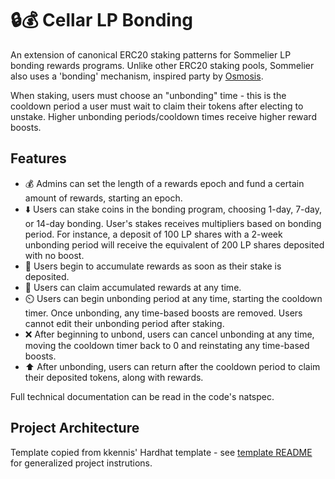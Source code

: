 # 🔒💰 Cellar LP Bonding

An extension of canonical ERC20 staking patterns for Sommelier LP bonding rewards programs. Unlike other ERC20 staking pools, Sommelier also uses a 'bonding' mechanism, inspired party by [Osmosis](https://osmosis.zone/).

When staking, users must choose an "unbonding" time - this is the cooldown period a user must wait to claim their tokens after electing to unstake. Higher unbonding periods/cooldown times receive higher reward boosts.

## Features

* 💰 Admins can set the length of a rewards epoch and fund a certain amount of rewards, starting an epoch.
* ⬇️ Users can stake coins in the bonding program, choosing 1-day, 7-day, or 14-day bonding. User's stakes receives multipliers based on bonding period. For instance, a deposit of 100 LP shares with a 2-week unbonding period will receive the equivalent of 200 LP shares deposited with no boost.
* 🎁 Users begin to accumulate rewards as soon as their stake is deposited.
* 🎊 Users can claim accumulated rewards at any time.
* ⏲️ Users can begin unbonding period at any time, starting the cooldown timer. Once unbonding, any time-based boosts are removed. Users cannot edit their unbonding period after staking.
* ❌ After beginning to unbond, users can cancel unbonding at any time, moving the cooldown timer back to 0 and reinstating any time-based boosts.
* ⬆️ After unbonding, users can return after the cooldown period to claim their deposited tokens, along with rewards.

Full technical documentation can be read in the code's natspec.
## Project Architecture

Template copied from kkennis' Hardhat template - see [template README](https://github.com/kkennis/solidity-template) for generalized project instrutions.

